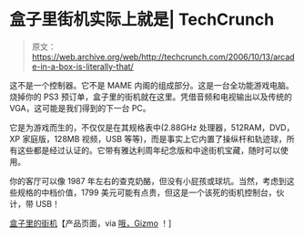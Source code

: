 # 盒子里街机实际上就是| TechCrunch

> 原文：<https://web.archive.org/web/http://techcrunch.com/2006/10/13/arcade-in-a-box-is-literally-that/>

这不是一个控制器。它不是 MAME 内阁的组成部分。这是一台全功能游戏电脑。烧掉你的 PS3 预订单，盒子里的街机就在这里。凭借音频和电视输出以及传统的 VGA，这可能是我们得到的下一台 PC。

它是为游戏而生的，不仅仅是在其规格表中(2.88GHz 处理器，512RAM，DVD，XP 家庭版，128MB 视频，USB 等等)，而是事实上它内置了操纵杆和轨迹球，所有这些都是经过认证的。它带有雅达利周年纪念版和中途街机宝藏，随时可以使用。

你的客厅可以像 1987 年左右的查克奶酪，但没有小屁孩或球坑。当然，考虑到这些规格的中档价值，1799 美元可能有点贵，但这是一个该死的街机控制台，伙计，带 USB！

[盒子里的街机](https://web.archive.org/web/20160221191544/http://www.arcadeinabox.com/secure/scripts/prodView.asp?idproduct=17)【产品页面，via [哦，Gizmo](https://web.archive.org/web/20160221191544/http://www.ohgizmo.com/) ！]